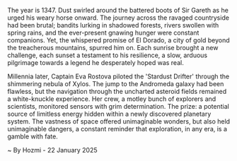 
The year is 1347.  Dust swirled around the battered boots of Sir Gareth as he urged his weary horse onward.  The journey across the ravaged countryside had been brutal; bandits lurking in shadowed forests, rivers swollen with spring rains, and the ever-present gnawing hunger were constant companions. Yet, the whispered promise of El Dorado, a city of gold beyond the treacherous mountains, spurred him on.  Each sunrise brought a new challenge, each sunset a testament to his resilience, a slow, arduous pilgrimage towards a legend he desperately hoped was real.


Millennia later, Captain Eva Rostova piloted the 'Stardust Drifter' through the shimmering nebula of Xylos.  The jump to the Andromeda galaxy had been flawless, but the navigation through the uncharted asteroid fields remained a white-knuckle experience.  Her crew, a motley bunch of explorers and scientists, monitored sensors with grim determination. The prize: a potential source of limitless energy hidden within a newly discovered planetary system. The vastness of space offered unimaginable wonders, but also held unimaginable dangers, a constant reminder that exploration, in any era, is a gamble with fate.

~ By Hozmi - 22 January 2025
